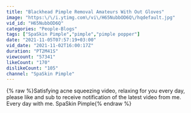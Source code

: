 ```yaml
---
title: "Blackhead Pimple Removal Amateurs With Out Gloves"
image: "https:\/\/i.ytimg.com\/vi\/H65NubbOD6Q\/hqdefault.jpg"
vid_id: "H65NubbOD6Q"
categories: "People-Blogs"
tags: ["SpaSkin Pimple","pimple","pimple popper"]
date: "2021-11-05T07:57:19+03:00"
vid_date: "2021-11-02T16:00:17Z"
duration: "PT2M41S"
viewcount: "57341"
likeCount: "170"
dislikeCount: "105"
channel: "SpaSkin Pimple"
---
```

{% raw %}Satisfying acne squeezing video, relaxing for you every day, please like and sub to receive notification of the latest video from me.<br />Every day with me. SpaSkin Pimple{% endraw %}
